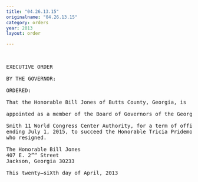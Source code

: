 ```yaml
---
title: "04.26.13.15"
originalname: "04.26.13.15"
category: orders
year: 2013
layout: order

---
```

<pre>
 

EXECUTIVE ORDER

BY THE GOVERNOR:

ORDERED:

That the Honorable Bill Jones of Butts County, Georgia, is

appointed as a member of the Board of Governors of the George L.

Smith 11 World Congress Center Authority, for a term of office
ending July 1, 2015, to succeed the Honorable Tricia Pridemore,
who resigned.

The Honorable Bill Jones
407 E. 2”“ Street
Jackson, Georgia 30233

This twenty—siXth day of April, 2013

   

</pre>
